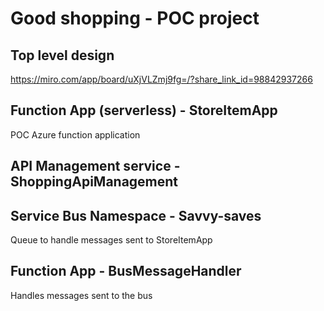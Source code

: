 # Good shopping - POC project

## Top level design 

https://miro.com/app/board/uXjVLZmj9fg=/?share_link_id=98842937266

## Function App (serverless) - StoreItemApp

POC Azure function application

## API Management service - ShoppingApiManagement 

## Service Bus Namespace - Savvy-saves 

Queue to handle messages sent to StoreItemApp

## Function App - BusMessageHandler

Handles messages sent to the bus